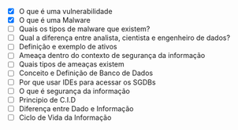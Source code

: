 - [x] O que é uma vulnerabilidade
- [X] O que é uma Malware
- [ ] Quais os tipos de malware que existem?
- [ ] Qual a diferença entre analista, cientista e engenheiro de dados?
- [ ] Definição e exemplo de ativos
- [ ] Ameaça dentro do contexto de segurança da informação
- [ ] Quais tipos de ameaças existem
- [ ] Conceito e Definição de Banco de Dados
- [ ] Por que usar IDEs para acessar os SGDBs
- [ ] O que é segurança da informação
- [ ] Principio de C.I.D
- [ ] Diferença entre Dado e Informação
- [ ] Ciclo de Vida da Informação
